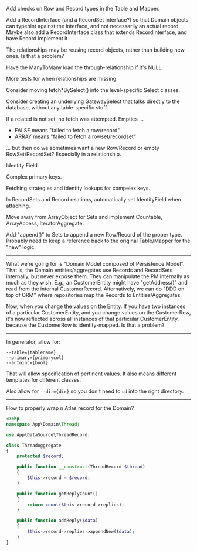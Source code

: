 Add checks on Row and Record types in the Table and Mapper.

Add a RecordInterface (and a RecordSet interface?) so that Domain objects can typehint against the interface, and not necessarily an actual record. Maybe also add a <Type>RecordInterface class that extends RecordInterface, and have <Type>Record implement it.

The relationships may be reusing record objects, rather than building new ones. Is that a problem?

Have the ManyToMany load the through-relationship if it's NULL.

More tests for when relationships are missing.

Consider moving fetch*BySelect() into the level-specific Select classes.

Consider creating an underlying GatewaySelect that talks directly to the database, without any table-specific stuff.

If a related is not set, no fetch was attempted. Empties ...

- FALSE means "failed to fetch a row/record"
- ARRAY means "failed to fetch a rowset/recordset"

... but then do we sometimes want a new Row/Record or empty RowSet/RecordSet? Especially in a relationship.

Identity Field.

Complex primary keys.

Fetching strategies and identity lookups for compelex keys.

In RecordSets and Record relations, automatically set IdentityField when attaching.

Move away from ArrayObject for Sets and implement Countable, ArrayAccess, IteratorAggregate.

Add "append()" to Sets to append a new Row/Record of the proper type. Probably need to keep a reference back to the original Table/Mapper for the "new" logic.

* * *

What we're going for is "Domain Model composed of Persistence Model". That is, the Domain entities/aggregates use Records and RecordSets internally, but never expose them. They can manipulate the PM internally as much as they wish. E.g., an CustomerEntity might have "getAddress()" and read from the internal CustomerRecord. Alternatively, we can do "DDD on top of ORM" where repositories map the Records to Entities/Aggregates.

Now, when you change the values on the Entity. If you have two instances of a particular CustomerEntity, and you change values on the CustomerRow, it's now reflected across all instances of that particular CustomerEntity, because the CustomerRow is identity-mapped. Is that a problem?

* * *

In generator, allow for:

    --table={tablename}
    --primary={primarycol}
    --autoinc={bool}

That will allow specification of pertinent values. It also means different templates for different classes.

Also allow for `--dir={dir}` so you don't need to `cd` into the right directory.

* * *

How tp properly wrap n Atlas record for the Domain?

```php
<?php
namespace App\Domain\Thread;

use App\DataSource\ThreadRecord;

class ThreadAggregate
{
    protected $record;

    public function __construct(ThreadRecord $thread)
    {
        $this->record = $record;
    }

    public function getReplyCount()
    {
        return count($this->record->replies);
    }

    public function addReply($data)
    {
        $this->record->replies->appendNew($data);
    }
}
